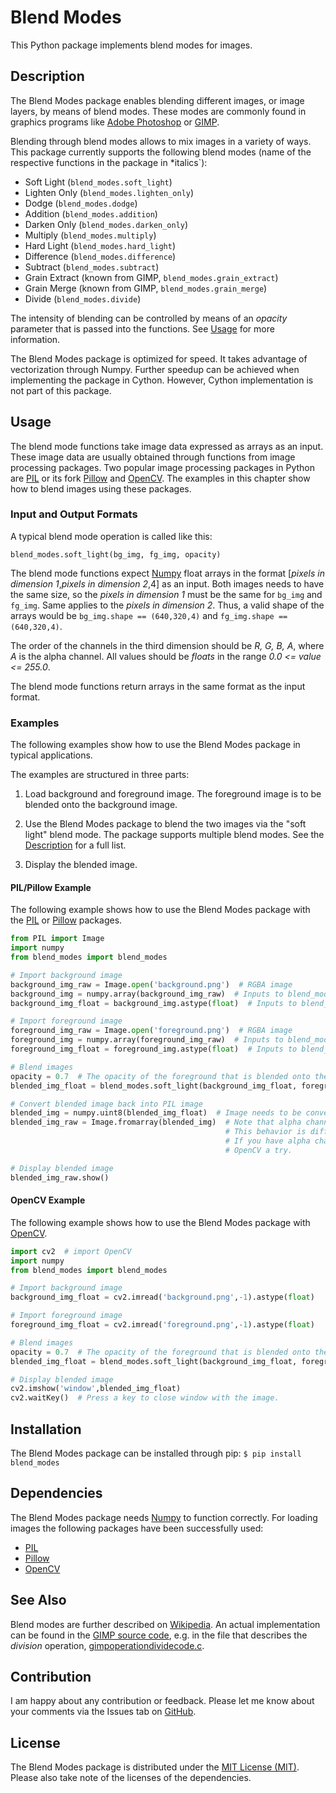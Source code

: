 Blend Modes
===========
This Python package implements blend modes for images.

Description
-----------
The Blend Modes package enables blending different images, or image layers, by means of blend modes. These modes are commonly found in graphics programs like [Adobe Photoshop](http://www.adobe.com/Photoshop) or [GIMP](https://www.gimp.org/).

Blending through blend modes allows to mix images in a variety of ways. This package currently supports the following blend modes (name of the respective functions in the package in *italics`):

* Soft Light (`blend_modes.soft_light`)
* Lighten Only (`blend_modes.lighten_only`)
* Dodge (`blend_modes.dodge`)
* Addition (`blend_modes.addition`)
* Darken Only (`blend_modes.darken_only`)
* Multiply (`blend_modes.multiply`)
* Hard Light (`blend_modes.hard_light`)
* Difference (`blend_modes.difference`)
* Subtract (`blend_modes.subtract`)
* Grain Extract (known from GIMP, `blend_modes.grain_extract`)
* Grain Merge (known from GIMP, `blend_modes.grain_merge`)
* Divide (`blend_modes.divide`)

The intensity of blending can be controlled by means of an *opacity* parameter that is passed into the functions. See [Usage](#usage) for more information.

The Blend Modes package is optimized for speed. It takes advantage of vectorization through Numpy. Further speedup can be achieved when implementing the package in Cython. However, Cython implementation is not part of this package.

Usage
-----
The blend mode functions take image data expressed as arrays as an input. These image data are usually obtained through functions from image processing packages. Two popular image processing packages in Python are [PIL](https://pypi.python.org/pypi/PIL) or its fork [Pillow](https://pypi.python.org/pypi/Pillow/) and [OpenCV](http://opencv.org/). The examples in this chapter show how to blend images using these packages.
 
### Input and Output Formats

A typical blend mode operation is called like this:

`blend_modes.soft_light(bg_img, fg_img, opacity)`

The blend mode functions expect [Numpy](https://pypi.python.org/pypi/numpy) float arrays in the format [*pixels in dimension 1*,*pixels in dimension 2*,4] as an input. Both images needs to have the same size, so the *pixels in dimension 1* must be the same for `bg_img` and `fg_img`. Same applies to the *pixels in dimension 2*. Thus, a valid shape of the arrays would be `bg_img.shape == (640,320,4)` and `fg_img.shape == (640,320,4)`.

The order of the channels in the third dimension should be *R, G, B, A*, where *A* is the alpha channel. All values should be *floats* in the range *0.0 <= value <= 255.0*.

The blend mode functions return arrays in the same format as the input format.

### Examples

The following examples show how to use the Blend Modes package in typical applications.

The examples are structured in three parts:

 1. Load background and foreground image. The foreground image is to be blended onto the background image.
 
 2. Use the Blend Modes package to blend the two images via the "soft light" blend mode.
    The package supports multiple blend modes. See the [Description](#description) for a full list.
    
 3. Display the blended image.

#### PIL/Pillow Example
The following example shows how to use the Blend Modes package with the [PIL](https://pypi.python.org/pypi/PIL) or [Pillow](https://pypi.python.org/pypi/Pillow/) packages.
 
```python
from PIL import Image
import numpy
from blend_modes import blend_modes

# Import background image
background_img_raw = Image.open('background.png')  # RGBA image
background_img = numpy.array(background_img_raw)  # Inputs to blend_modes need to be numpy arrays.
background_img_float = background_img.astype(float)  # Inputs to blend_modes need to be floats.

# Import foreground image
foreground_img_raw = Image.open('foreground.png')  # RGBA image
foreground_img = numpy.array(foreground_img_raw)  # Inputs to blend_modes need to be numpy arrays.
foreground_img_float = foreground_img.astype(float)  # Inputs to blend_modes need to be floats.

# Blend images
opacity = 0.7  # The opacity of the foreground that is blended onto the background is 70 %.
blended_img_float = blend_modes.soft_light(background_img_float, foreground_img_float, opacity)

# Convert blended image back into PIL image
blended_img = numpy.uint8(blended_img_float)  # Image needs to be converted back to uint8 type for PIL handling.
blended_img_raw = Image.fromarray(blended_img)  # Note that alpha channels are displayed in black by PIL by default.
                                                # This behavior is difficult to change (although possible).
                                                # If you have alpha channels in your images, then you should give
                                                # OpenCV a try.

# Display blended image
blended_img_raw.show()
```

#### OpenCV Example
The following example shows how to use the Blend Modes package with [OpenCV](http://opencv.org/).
 
```python
import cv2  # import OpenCV
import numpy
from blend_modes import blend_modes

# Import background image
background_img_float = cv2.imread('background.png',-1).astype(float)

# Import foreground image
foreground_img_float = cv2.imread('foreground.png',-1).astype(float)

# Blend images
opacity = 0.7  # The opacity of the foreground that is blended onto the background is 70 %.
blended_img_float = blend_modes.soft_light(background_img_float, foreground_img_float, opacity)

# Display blended image
cv2.imshow('window',blended_img_float)
cv2.waitKey()  # Press a key to close window with the image.
```

Installation
------------
The Blend Modes package can be installed through pip:
```$ pip install blend_modes```

Dependencies
------------
The Blend Modes package needs [Numpy](https://pypi.python.org/pypi/numpy) to function correctly. For loading images the following packages have been successfully used:
 
 * [PIL](https://pypi.python.org/pypi/PIL)
 * [Pillow](https://pypi.python.org/pypi/Pillow/)
 * [OpenCV](http://opencv.org/)

See Also
--------
Blend modes are further described on [Wikipedia](https://en.wikipedia.org/wiki/Blend_modes). An actual implementation can be found in the [GIMP source code](https://git.gnome.org/browse/gimp/tree/app/operations/), e.g. in the file that describes the *division* operation, [gimpoperationdividecode.c](https://git.gnome.org/browse/gimp/tree/app/operations/gimpoperationdividemode.c).

Contribution
------------
I am happy about any contribution or feedback. Please let me know about your comments via the Issues tab on [GitHub](https://github.com/flrs/blend_modes/issues).

License
-------
The Blend Modes package is distributed under the [MIT License (MIT)](https://github.com/flrs/blend_modes/blob/master/LICENSE.txt). Please also take note of the licenses of the dependencies.
